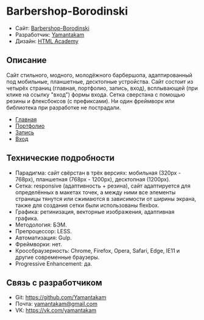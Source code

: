 # Barbershop-Borodinski

* Сайт: [Barbershop-Borodinski](https://yamantakam.github.io/Barbershop-Borodinski/)
* Разработчик: [Yamantakam](https://github.com/Yamantakam)
* Дизайн: [HTML Academy](https://htmlacademy.ru/)

## Описание

Сайт стильного, модного, молодёжного барбершопа, адаптированный под мобильные, планшетные, десктопные устройства. Сайт состоит из четырёх страниц (главная, портфолио, запись, вход), всплывающей (при клике на ссылку "вход") формы входа. Сетка сверстана с помощью резины и флексбоксов (с префиксами). Ни один фреймворк или библиотека при разработке не пострадали.

* [Главная](https://yamantakam.github.io/Barbershop-Borodinski/)
* [Портфолио](https://yamantakam.github.io/Barbershop-Borodinski/portfolio.html)
* [Запись](https://yamantakam.github.io/Barbershop-Borodinski/form.html)
* [Вход](https://yamantakam.github.io/Barbershop-Borodinski/login.html)

## Технические подробности

* Парадигма: сайт свёрстан в трёх версиях: мобильная (320px - 768px), планшетная (768px - 1200px), десктопная (1200px).
* Сетка: responsive (адаптивность + резина), сайт адаптируется для определённых в макетах точек, а между ними все элементы страницы тянутся или сжимаются в зависимости от ширины экрана, также для создания сетки были использованы flexbox.
* Графика: ретинизация, векторные изображения, адаптивная графика.
* Методология: БЭМ.
* Препроцессор: LESS.
* Автоматизация: Gulp.
* Фреймворки: нет.
* Кроссбраузерность: Chrome, Firefox, Opera, Safari, Edge, IE11 и другие современные браузеры.
* Progressive Enhancement: да.

## Связь с разработчиком

* Git: https://github.com/Yamantakam
* Почта: yamantakam@gmail.com
* VK: https://vk.com/yamantakam
